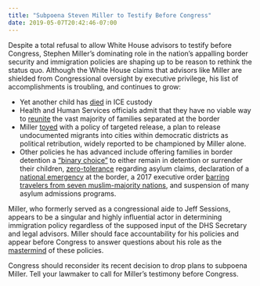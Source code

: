 ```yaml
---
title: "Subpoena Steven Miller to Testify Before Congress"
date: 2019-05-07T20:42:46-07:00
---
```

Despite a total refusal to allow White House advisors to testify before Congress, Stephen Miller’s dominating role in the nation’s appalling border security and immigration policies are shaping up to be reason to rethink the status quo. Although the White House claims that advisors like Miller are shielded from Congressional oversight by executive privilege, his list of accomplishments is troubling, and continues to grow:

- Yet another child has [died](https://www.nbcnews.com/news/us-news/16-year-old-unaccompanied-migrant-boy-dies-while-u-s-n1000821) in ICE custody 
- Health and Human Services officials admit that they have no viable way to [reunite](https://www.nbcnews.com/politics/immigration/emails-show-trump-admin-had-no-way-link-separated-migrant-n1000746) the vast majority of families separated at the border
- Miller [toyed](https://www.washingtonpost.com/powerpost/democrats-take-aim-at-miller-as-questions-persist-about-sanctuary-city-targeting/2019/04/14/61824ef4-5ed5-11e9-9ff2-abc984dc9eec_story.html?utm_term=.a2dd61a02d38) with a policy of targeted release, a plan to release undocumented migrants into cities within democratic districts as political retribution, widely reported to be championed by Miller alone.
- Other policies he has advanced include offering families in border detention a [“binary choice”](https://www.politico.com/story/2019/04/10/trump-family-separation-binary-choice-1266675) to either remain in detention or surrender their children, [zero-tolerance](https://www.nytimes.com/2018/06/16/us/politics/family-separation-trump.html) regarding asylum claims, declaration of a [national emergency](https://www.nytimes.com/2019/02/15/us/politics/national-emergency-trump.html) at the border, a 2017 executive order [barring travelers from seven muslim-majority nations](https://www.theguardian.com/us-news/2017/mar/15/stephen-miller-new-trump-travel-ban), and suspension of many asylum admissions programs. 

Miller, who formerly served as a congressional aide to Jeff Sessions, appears to be a singular and highly influential actor in determining immigration policy regardless of the supposed input of the DHS Secretary and legal advisors. Miller should face accountability for his policies and appear before Congress to answer questions about his role as the [mastermind](https://www.newsweek.com/will-stephen-miller-testify-congress-controversial-white-house-immigration-1396106) of these policies.  

Congress should reconsider its recent decision to drop plans to subpoena Miller. Tell your lawmaker to call for Miller’s testimony before Congress. 
